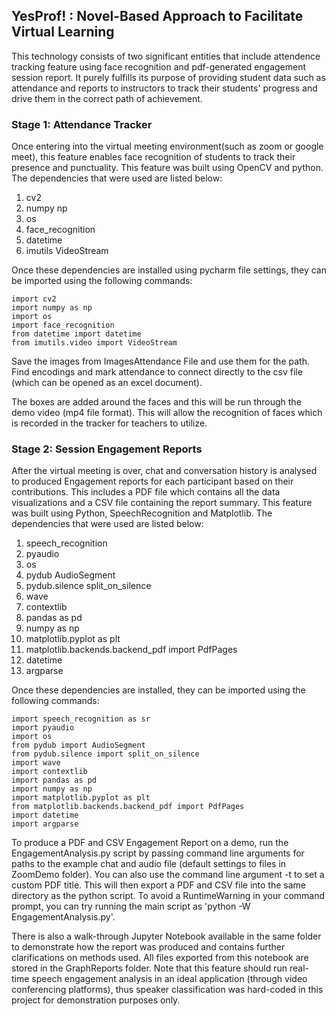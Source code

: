 ## YesProf! : Novel-Based Approach to Facilitate Virtual Learning

This technology consists of two significant entities that include attendence tracking feature using face recognition and pdf-generated engagement session report. It purely fulfills its purpose of providing student data such as attendance and reports to instructors to track their students' progress and drive them in the correct path of achievement. 

### Stage 1: Attendance Tracker 

Once entering into the virtual meeting environment(such as zoom or google meet), this feature enables face recognition of students to track their presence and punctuality. This feature was built using OpenCV and python. The dependencies that were used are listed below:
1. cv2
2. numpy np
3. os
4. face_recognition
5. datetime
6. imutils VideoStream

Once these dependencies are installed using pycharm file settings, they can be imported using the following commands:
```
import cv2
import numpy as np
import os
import face_recognition
from datetime import datetime
from imutils.video import VideoStream
```
Save the images from ImagesAttendance File and use them for the path. Find encodings and mark attendance to connect directly to the csv file (which can be opened as an excel document). 

The boxes are added around the faces and this will be run through the demo video (mp4 file format). This will allow the recognition of faces which is recorded in the tracker for teachers to utilize.


### Stage 2: Session Engagement Reports
After the virtual meeting is over, chat and conversation history is analysed to produced Engagement reports for each participant based on their contributions. This includes a PDF file which contains all the data visualizations and a CSV file containing the report summary. This feature was built using Python, SpeechRecognition and Matplotlib. The dependencies that were used are listed below:
1. speech_recognition
2. pyaudio
3. os
4. pydub AudioSegment
5. pydub.silence split_on_silence
6. wave
7. contextlib
8. pandas as pd
9. numpy as np
10. matplotlib.pyplot as plt
11. matplotlib.backends.backend_pdf import PdfPages
12. datetime
13. argparse

Once these dependencies are installed, they can be imported using the following commands:
```
import speech_recognition as sr
import pyaudio
import os 
from pydub import AudioSegment
from pydub.silence import split_on_silence
import wave
import contextlib
import pandas as pd
import numpy as np
import matplotlib.pyplot as plt
from matplotlib.backends.backend_pdf import PdfPages
import datetime
import argparse

```

To produce a PDF and CSV Engagement Report on a demo, run the EngagementAnalysis.py script by passing command line arguments for paths to the example chat and audio file (default settings to files in ZoomDemo folder).  You can also use the command line argument -t to set a custom PDF title. This will then export a PDF and CSV file into the same directory as the python script. To avoid a RuntimeWarning in your command prompt, you can try running the main script as 'python -W EngagementAnalysis.py'.

There is also a walk-through Jupyter Notebook available in the same folder to demonstrate how the report was produced and contains further clarifications on methods used. All files exported from this notebook are stored in the GraphReports folder. Note that this feature should run real-time speech engagement analysis in an ideal application (through video conferencing platforms), thus speaker classification was hard-coded in this project for demonstration purposes only.
